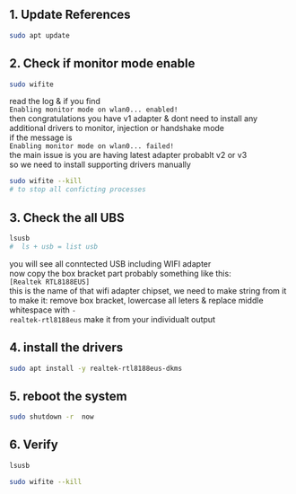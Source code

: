 ## 1. Update References  
```bash
sudo apt update
```  
## 2. Check if monitor mode enable  
```bash
sudo wifite
```  
read the log & if you find  
`Enabling monitor mode on wlan0... enabled!`  
then congratulations you have v1 adapter & dont need to install any additional drivers to monitor, injection or handshake mode  
if the message is  
`Enabling monitor mode on wlan0... failed!`  
the main issue is you are having latest adapter probablt v2 or v3  
so we need to install supporting drivers manually  
```bash
sudo wifite --kill
# to stop all conficting processes  
```  
## 3. Check the all UBS  
```bash
lsusb
#  ls + usb = list usb
```  
you will see all conntected USB including WIFI adapter  
now copy the box bracket part probably something like this:  
`[Realtek RTL8188EUS]`  
this is the name of that wifi adapter chipset, we need to make string from it  
to make it: remove box bracket, lowercase all leters & replace middle whitespace with `-`  
`realtek-rtl8188eus` make it from your individualt output  
## 4. install the drivers  
```bash
sudo apt install -y realtek-rtl8188eus-dkms
```  
## 5. reboot the system  
```bash
sudo shutdown -r  now
```  
## 6. Verify  
```bash
lsusb
```  
```bash
sudo wifite --kill
```   
